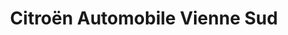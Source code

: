 ---
title: "Citroën Automobile Vienne Sud"
url: /vienne/citroen-automobile-vienne-sud/
shop: Autohaus
---